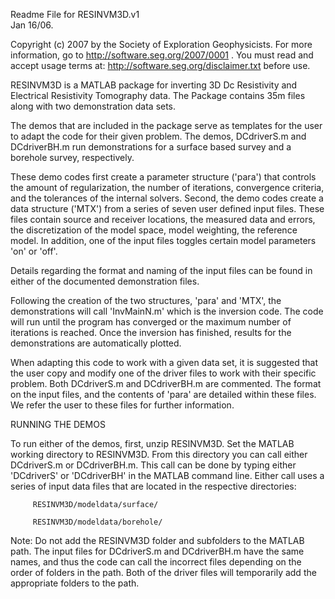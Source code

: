 Readme File for RESINVM3D.v1		
Jan 16/06.

Copyright (c) 2007 by the Society of Exploration Geophysicists.
For more information, go to http://software.seg.org/2007/0001 .
You must read and accept usage terms at:
http://software.seg.org/disclaimer.txt before use.


RESINVM3D is a MATLAB package for inverting 3D Dc Resistivity and Electrical 
Resistivity Tomography data. The Package contains 35m files along with two 
demonstration data sets.

The demos that are included in the package serve as templates for the user to
adapt the code for their given problem. The demos, DCdriverS.m and DCdriverBH.m
run demonstrations for a surface based survey and a borehole survey,
respectively. 

These demo codes first create a parameter structure ('para') that controls the
amount of regularization, the number of iterations, convergence criteria, and
the tolerances of the internal solvers. Second, the demo codes create a data
structure ('MTX') from a series of seven user defined input files. These files
contain source and receiver locations, the measured data and errors, the
discretization of the model space, model weighting, the reference model.
In addition, one of the input files toggles certain model parameters 'on' 
or 'off'.   

Details regarding the format and naming of the input files can be found in
either of the documented demonstration files. 

Following the creation of the two structures, 'para' and 'MTX', the
demonstrations will call 'InvMainN.m' which is the inversion code. The code
will run until the program has converged or the maximum number of iterations
is reached. Once the inversion has finished, results for the demonstrations
are automatically plotted.  

When adapting this code to work with a given data set, it is suggested that
the user copy and modify one of the driver files to work with their specific
problem. Both DCdriverS.m and DCdriverBH.m are commented. The format on the
input files, and the contents of 'para' are detailed within these files. We
refer the user to these files for further information.


RUNNING THE DEMOS

To run either of the demos, first, unzip RESINVM3D. Set the MATLAB working
directory to RESINVM3D. From this directory you can call either DCdriverS.m
or DCdriverBH.m. This call can be done by typing either 'DCdriverS' or
'DCdriverBH' in the MATLAB command line. Either call uses a series of input
data files that are located in the respective directories:

         RESINVM3D/modeldata/surface/
        
         RESINVM3D/modeldata/borehole/ 
        
Note: Do not add the RESINVM3D folder and subfolders to the MATLAB path. The 
input files for DCdriverS.m and DCdriverBH.m have the same names, and thus
the code can call the incorrect files depending on the order of folders in
the path. Both of the driver files will temporarily add the appropriate
folders to the path.  
